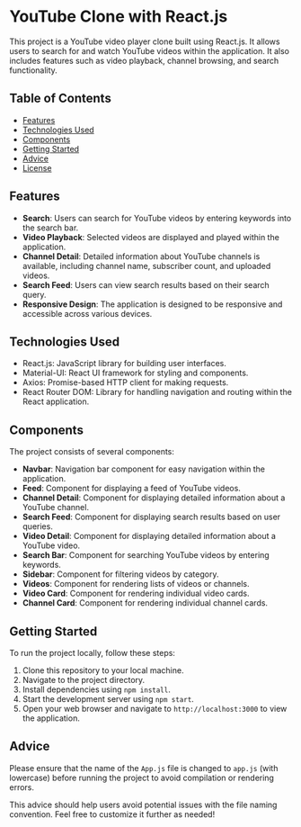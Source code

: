 

# YouTube Clone with React.js

This project is a YouTube video player clone built using React.js. It allows users to search for and watch YouTube videos within the application. It also includes features such as video playback, channel browsing, and search functionality.

## Table of Contents

- [Features](#features)
- [Technologies Used](#technologies-used)
- [Components](#components)
- [Getting Started](#getting-started)
- [Advice](#advice)
- [License](#license)

## Features

- **Search**: Users can search for YouTube videos by entering keywords into the search bar.
- **Video Playback**: Selected videos are displayed and played within the application.
- **Channel Detail**: Detailed information about YouTube channels is available, including channel name, subscriber count, and uploaded videos.
- **Search Feed**: Users can view search results based on their search query.
- **Responsive Design**: The application is designed to be responsive and accessible across various devices.

## Technologies Used

- React.js: JavaScript library for building user interfaces.
- Material-UI: React UI framework for styling and components.
- Axios: Promise-based HTTP client for making requests.
- React Router DOM: Library for handling navigation and routing within the React application.

## Components

The project consists of several components:

- **Navbar**: Navigation bar component for easy navigation within the application.
- **Feed**: Component for displaying a feed of YouTube videos.
- **Channel Detail**: Component for displaying detailed information about a YouTube channel.
- **Search Feed**: Component for displaying search results based on user queries.
- **Video Detail**: Component for displaying detailed information about a YouTube video.
- **Search Bar**: Component for searching YouTube videos by entering keywords.
- **Sidebar**: Component for filtering videos by category.
- **Videos**: Component for rendering lists of videos or channels.
- **Video Card**: Component for rendering individual video cards.
- **Channel Card**: Component for rendering individual channel cards.


## Getting Started

To run the project locally, follow these steps:

1. Clone this repository to your local machine.
2. Navigate to the project directory.
3. Install dependencies using `npm install`.
4. Start the development server using `npm start`.
5. Open your web browser and navigate to `http://localhost:3000` to view the application.

## Advice

Please ensure that the name of the `App.js` file is changed to `app.js` (with lowercase) before running the project to avoid compilation or rendering errors.


This advice should help users avoid potential issues with the file naming convention. Feel free to customize it further as needed!
